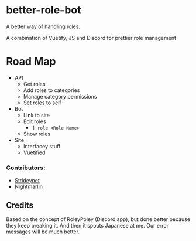 # better-role-bot
A better way of handling roles.

A combination of Vuetify, JS and Discord for prettier role management

# Road Map

- API
  - Get roles
  - Add roles to categories
  - Manage category permissions
  - Set roles to self
- Bot
  - Link to site
  - Edit roles
    - `] role <Role Name>`
  - Show roles
- Site
  - Interfacey stuff
  - Vuetified

### Contributors:
 - [Strideynet](https://github.com/strideynet)
 - [Nightmarlin](https://github.com/nightmarlin)


## Credits
Based on the concept of RoleyPoley (Discord app), but done better because they keep breaking it. And then it spouts Japanese at me. Our error messages will be much better.